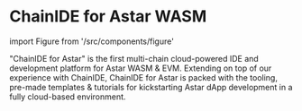 # ChainIDE for Astar WASM

import Figure from '/src/components/figure'

"ChainIDE for Astar" is the first multi-chain cloud-powered IDE and development platform for Astar WASM & EVM. Extending on top of our experience with ChainIDE, ChainIDE for Astar is packed with the tooling, pre-made templates & tutorials for kickstarting Astar dApp development in a fully cloud-based environment.

<Figure src={require('/docs/build/wasm/chainide-for-astar-wasm/img/chainIDE55.png').default} width="100%" />
